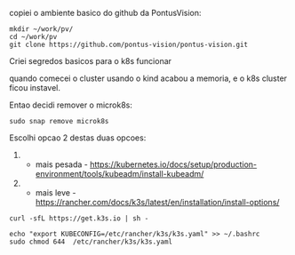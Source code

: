 copiei o ambiente basico do github da PontusVision:
```
mkdir ~/work/pv/
cd ~/work/pv
git clone https://github.com/pontus-vision/pontus-vision.git
```
Criei segredos basicos para o k8s funcionar

quando comecei o cluster usando o kind acabou a memoria, e o k8s cluster ficou instavel.

Entao decidi remover o microk8s:
```
sudo snap remove microk8s
```

Escolhi opcao 2 destas duas opcoes:
  1) - mais pesada - https://kubernetes.io/docs/setup/production-environment/tools/kubeadm/install-kubeadm/

  2) - mais leve - https://rancher.com/docs/k3s/latest/en/installation/install-options/
```
curl -sfL https://get.k3s.io | sh -

echo "export KUBECONFIG=/etc/rancher/k3s/k3s.yaml" >> ~/.bashrc
sudo chmod 644  /etc/rancher/k3s/k3s.yaml

```

